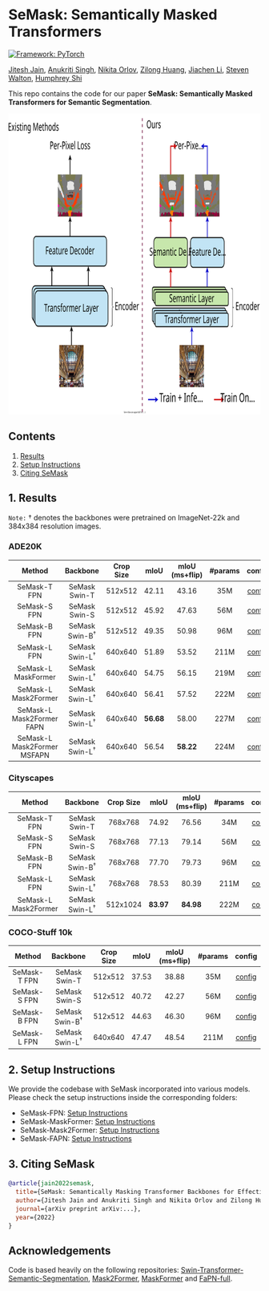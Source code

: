 # SeMask: Semantically Masked Transformers

[![Framework: PyTorch](https://img.shields.io/badge/Framework-PyTorch-orange.svg)](https://pytorch.org/)

[Jitesh Jain](https://praeclarumjj3.github.io/), [Anukriti Singh](https://anukritisinghh.github.io/), [Nikita Orlov](https://www.linkedin.com/in/nukich74/), [Zilong Huang](https://speedinghzl.github.io/), [Jiachen Li](https://chrisjuniorli.github.io/), [Steven Walton](https://stevenwalton.github.io/about/), [Humphrey Shi](https://www.humphreyshi.com/home)

This repo contains the code for our paper **SeMask: Semantically Masked Transformers for Semantic Segmentation**.

<img src="images/semask.svg" alt='semask' height='600px'>

## Contents
1. [Results](#1-results)
2. [Setup Instructions](#2-setup-instructions)
3. [Citing SeMask](#4-citing-semask)

## 1. Results

`Note:` &dagger; denotes the backbones were pretrained on ImageNet-22k and 384x384 resolution images.

### ADE20K

| Method | Backbone | Crop Size | mIoU | mIoU (ms+flip) | #params | config |
|   :---:| :---:    | :---:     | :---:| :---:          | :---:   | :---:  |
| SeMask-T FPN | SeMask Swin-T | 512x512 | 42.11  | 43.16 | 35M | [config](SeMask-FPN/configs/semask_swin/ade20k/semfpn_semask_swin_tiny_patch4_window7_512x512_80k_ade20k.py) |
| SeMask-S FPN | SeMask Swin-S | 512x512 | 45.92  | 47.63 | 56M | [config](SeMask-FPN/configs/semask_swin/ade20k/semfpn_semask_swin_small_patch4_window7_512x512_80k_ade20k.py) |
| SeMask-B FPN | SeMask Swin-B<sup>&dagger;</sup> | 512x512 | 49.35  | 50.98 | 96M | [config](SeMask-FPN/configs/semask_swin/ade20k/semfpn_semask_swin_base_patch4_window12_512x512_80k_ade20k.py) |
| SeMask-L FPN | SeMask Swin-L<sup>&dagger;</sup> | 640x640 | 51.89  | 53.52 | 211M| [config](SeMask-FPN/configs/semask_swin/ade20k/semfpn_semask_swin_large_patch4_window12_640x640_80k_ade20k.py) |
| SeMask-L MaskFormer | SeMask Swin-L<sup>&dagger;</sup> | 640x640 | 54.75  | 56.15 | 219M | [config](SeMask-MaskFormer/configs/ade20k-150/semask_swin/maskformer_semask_swin_large_IN21k_384_bs16_160k_res640.yaml) |
| SeMask-L Mask2Former | SeMask Swin-L<sup>&dagger;</sup> | 640x640 | 56.41  | 57.52 | 222M | [config](SeMask-Mask2Former/configs/ade20k/semantic-segmentation/semask_swin/maskformer2_semask_swin_large_IN21k_384_bs16_160k_res640.yaml) |
| SeMask-L Mask2Former FAPN | SeMask Swin-L<sup>&dagger;</sup> | 640x640 | **56.68**  | 58.00 | 227M | [config](SeMask-FAPN/SeMask-Mask2Former/configs/ade20k/semantic-segmentation/semask_swin/fapn_maskformer2_semask_swin_large_IN21k_384_bs16_160k_res640.yaml) |
| SeMask-L Mask2Former MSFAPN | SeMask Swin-L<sup>&dagger;</sup> | 640x640 | 56.54  | **58.22** | 224M | [config](SeMask-FAPN/SeMask-Mask2Former/configs/ade20k/semantic-segmentation/semask_swin/msfapn_maskformer2_semask_swin_large_IN21k_384_bs16_160k_res640.yaml) |

### Cityscapes

| Method | Backbone | Crop Size | mIoU | mIoU (ms+flip) | #params | config |
|   :---:| :---:    | :---:     | :---:| :---:          | :---:   | :---:  |
| SeMask-T FPN | SeMask Swin-T | 768x768 | 74.92  | 76.56 | 34M | [config](SeMask-FPN/configs/semask_swin/cityscapes/semfpn_semask_swin_tiny_patch4_window7_768x768_80k_cityscapes.py) |
| SeMask-S FPN | SeMask Swin-S | 768x768 | 77.13  | 79.14 | 56M | [config](SeMask-FPN/configs/semask_swin/cityscapes/semfpn_semask_swin_small_patch4_window7_768x768_80k_cityscapes.py) |
| SeMask-B FPN | SeMask Swin-B<sup>&dagger;</sup> | 768x768 | 77.70  | 79.73 | 96M | [config](SeMask-FPN/configs/semask_swin/cityscapes/semfpn_semask_swin_base_patch4_window12_768x768_80k_cityscapes.py) |
| SeMask-L FPN | SeMask Swin-L<sup>&dagger;</sup> | 768x768 | 78.53  | 80.39 | 211M| [config](SeMask-FPN/configs/semask_swin/cityscapes/semfpn_semask_swin_large_patch4_window12_768x768_80k_cityscapes.py) |
| SeMask-L Mask2Former | SeMask Swin-L<sup>&dagger;</sup> | 512x1024 | **83.97**  | **84.98** | 222M | [config](SeMask-Mask2Former/configs/cityscapes/semantic-segmentation/semask_swin/maskformer2_semask_swin_large_IN21k_384_bs16_90k.yaml) |

### COCO-Stuff 10k

| Method | Backbone | Crop Size | mIoU | mIoU (ms+flip) | #params | config |
|   :---:| :---:    | :---:     | :---:| :---:          | :---:   | :---:  |
| SeMask-T FPN | SeMask Swin-T | 512x512 | 37.53  | 38.88 | 35M | [config](configs/semask_swin/coco_stuff10k/semfpn_semask_swin_tiny_patch4_window7_512x512_80k_coco10k.py) |
| SeMask-S FPN | SeMask Swin-S | 512x512 | 40.72  | 42.27 | 56M | [config](configs/semask_swin/coco_stuff10k/semfpn_semask_swin_small_patch4_window7_512x512_80k_coco10k.py) |
| SeMask-B FPN | SeMask Swin-B<sup>&dagger;</sup> | 512x512 | 44.63  | 46.30 | 96M | [config](configs/semask_swin/coco_stuff10k/semfpn_semask_swin_base_patch4_window12_512x512_80k_coco10k.py) |
| SeMask-L FPN | SeMask Swin-L<sup>&dagger;</sup> | 640x640 | 47.47  | 48.54 | 211M| [config](configs/semask_swin/coco_stuff10k/semfpn_semask_swin_large_patch4_window12_640x640_80k_coco10k.py) |

## 2. Setup Instructions

We provide the codebase with SeMask incorporated into various models. Please check the setup instructions inside the corresponding folders:

- SeMask-FPN: [Setup Instructions](SeMask-FPN/README.md#2-setup-instructions)
- SeMask-MaskFormer: [Setup Instructions](SeMask-MaskFormer/README.md#2-setup-instructions)
- SeMask-Mask2Former: [Setup Instructions](SeMask-Mask2Former/README.md#2-setup-instructions)
- SeMask-FAPN: [Setup Instructions](SeMask-FAPN/README.md#2-setup-instructions)

## 3. Citing SeMask

```BibTeX
@article{jain2022semask,
  title={SeMask: Semantically Masking Transformer Backbones for Effective Semantic Segmentation},
  author={Jitesh Jain and Anukriti Singh and Nikita Orlov and Zilong Huang and Jiachen Li and Steven Walton and Humphrey Shi},
  journal={arXiv preprint arXiv:...},
  year={2022}
}
```

## Acknowledgements

Code is based heavily on the following repositories: [Swin-Transformer-Semantic-Segmentation](https://github.com/SwinTransformer/Swin-Transformer-Semantic-Segmentation), [Mask2Former](https://github.com/facebookresearch/Mask2Former), [MaskFormer](https://github.com/facebookresearch/MaskFormer) and [FaPN-full](https://github.com/ShihuaHuang95/FaPN-full).
